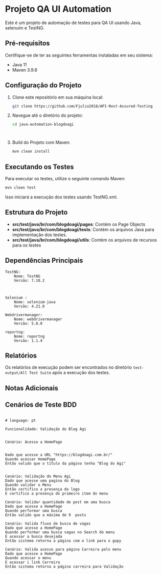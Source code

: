 # Projeto QA UI Automation

Este é um projeto de automação de testes para QA UI usando Java, selenuim e TestNG.

## Pré-requisitos

Certifique-se de ter as seguintes ferramentas instaladas em seu sistema:

- Java 11
- Maven 3.9.6

## Configuração do Projeto

1. Clone este repositório em sua máquina local:

   ```bash
   git clone https://github.com/Fjulio2018/API-Rest-Assured-Testing
   ```

2. Navegue até o diretório do projeto:

   ```bash
   cd java-automation-blogdoagi
   



3. Build do Projeto com Maven:

   ```bash
   mvn clean install
   ```

## Executando os Testes

Para executar os testes, utilize o seguinte comando Maven:

```bash
mvn clean test 
```

Isso iniciará a execução dos testes usando TestNG.xml.

## Estrutura do Projeto

- **src/test/java/br/com/blogdoagi/pages**: Contém os Page Objects
- **src/test/java/br/com/blogdoagi/tests**: Contém os arquivos Java para implementação dos testes.
- **src/test/java/br/com/blogdoagi/utils**: Contém os arquivos de recursos para os testes
## Dependências Principais

    TestNG:
        Nome: TestNG
        Versão: 7.10.2



    Selenium :
        Nome: selenium-java
        Versão: 4.21.0

    Webdrivermanager:
        Nome: webdrivermanager
        Versão: 5.8.0

    reportng:
        Nome: reportng
        Versão: 1.1.4



    

## Relatórios

Os relatórios de execução podem ser encontrados no diretório `test-output/All Test Suite` após a execução dos testes.

## Notas Adicionais
## Cenários de Teste BDD

```gherkin

# language: pt

Funcionalidade: Validação do Blog Agi


Cenário: Acesso a HomePage


Dado que acesse a URL "https://blogdoagi.com.br/"
Quando acessar HomePage
Então valido que o título da página tenha "Blog do Agi" 


Cenário: Validação do Menu Agi
Dado que acesse uma pagina do Blog
Quando validar o Menu
Então certifico a presença do logo
E certifico a presença do primeiro item do menu

Cenário: Validar quantidade de post em uma busca
Dado que acesse a HomePage
Quando performar uma busca
Então valido que a máxima de 9  posts

Cenário: Valida fluxo de busca de vagas
Dado que acesse a HomePage
Quando performar uma busca vagas no Search do menu 
E acessar a busca desejada
Então sistema retorna a página com o link para o gupy

Cenário: Valida acesso para página Carreira pelo menu
Dado que acesse a HomePage
Quando acessar o menu 
E acessar i link Carreira
Então sistema retorna a página carreira para Validação

